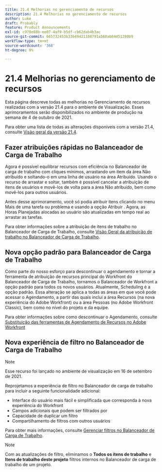 ```yaml
---
title: 21.4 Melhorias no gerenciamento de recursos
description: 21.4 Melhorias no gerenciamento de recursos
author: Luke
draft: Probably
feature: Product Announcements
exl-id: c978e88b-ee07-4af9-b5df-cb62dab4b3ac
source-git-commit: 665732453b33b49421108791a560ab84d51280b9
workflow-type: tm+mt
source-wordcount: '368'
ht-degree: 0%

---
```


# 21.4 Melhorias no gerenciamento de recursos

Esta página descreve todas as melhorias no Gerenciamento de recursos realizadas com a versão 21.4 para o ambiente de Visualização. Esses aprimoramentos serão disponibilizados no ambiente de produção na semana de 4 de outubro de 2021.

Para obter uma lista de todas as alterações disponíveis com a versão 21.4, consulte [Visão geral da versão 21.4](../../../product-announcements/product-releases/21.4-release-activity/21.4-release-overview.md).

## Fazer atribuições rápidas no Balanceador de Carga de Trabalho

Agora é possível equilibrar recursos com eficiência no Balanceador de carga de trabalho com cliques mínimos, arrastando um item da área Não atribuído e soltando-o em uma linha de usuário na área Atribuído. Usando o recurso de arrastar e soltar, também é possível cancelar a atribuição de itens de usuários e movê-los de volta para a área Não atribuído, bem como movê-los para outros usuários.

Antes desse aprimoramento, você só podia atribuir itens clicando no menu Mais de uma tarefa ou problema e usando a opção Atribuir . Agora, as Horas Planejadas alocadas ao usuário são atualizadas em tempo real ao arrastar as tarefas.

Para obter informações sobre a atribuição de itens de trabalho no Balanceador de Carga de Trabalho, consulte [Visão Geral da atribuição de trabalho no Balanceador de Carga de Trabalho](../../../resource-mgmt/workload-balancer/assign-work-in-workload-balancer.md).

## Nova opção padrão para Balanceador de Carga de Trabalho

Como parte do nosso esforço para descontinuar o agendamento e tornar a ferramenta de atribuição de recursos principal do Workfront do Balanceador de Carga de Trabalho, tornamos o Balanceador de Workfront a opção padrão para todos os novos usuários. Atualmente, Scheduling é a opção padrão. Essa alteração se aplica a todas as áreas em que você pode acessar o Agendamento, a partir das quais inclui a área Recursos (na nova experiência do Adobe Workfront) ou a área Pessoas (no Adobe Workfront Classic), bem como no nível do projeto e da equipe.

Para obter informações sobre como descontinuar o Agendamento, consulte [Substituição das ferramentas de Agendamento de Recursos no Adobe Workfront](../../../resource-mgmt/resource-mgmt-overview/deprecate-resource-scheduling.md)

## Nova experiência de filtro no Balanceador de Carga de Trabalho

>[!NOTE]
>
>Esse recurso foi lançado no ambiente de visualização em 16 de setembro de 2021.

Reprojetamos a experiência de filtro no Balanceador de carga de trabalho para incluir a seguinte funcionalidade adicional:

* Interface do usuário mais fácil e simplificada que corresponda à nova experiência do Workfront
* Campos adicionais que podem ser filtrados por
* Capacidade de duplicar um filtro
* Compartilhamento de filtros com outros usuários

Para obter mais informações, consulte [Gerenciar filtros no Balanceador de Carga de Trabalho](../../../resource-mgmt/workload-balancer/filter-information-workload-balancer.md).

>[!NOTE]
>
>Com as atualizações de filtro, eliminamos o **Todos os itens de trabalho** e **Itens de trabalho deste projeto** filtros internos no Balanceador de carga de trabalho de um projeto.

